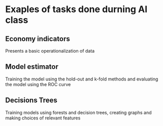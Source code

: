 # Exaples of tasks done durning AI class 

## Economy indicators 

  Presents a basic operationalization of data 
  
## Model estimator 

  Training the model using the hold-out and k-fold methods and evaluating the model using the ROC curve
  
## Decisions Trees
  
   Training models using forests and decision trees, creating graphs and making choices of relevant features
